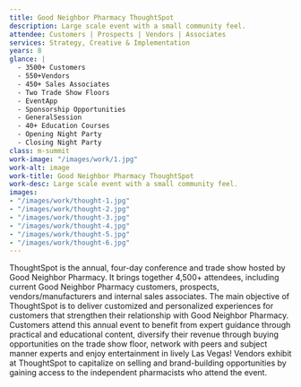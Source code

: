 ```yaml
---
title: Good Neighbor Pharmacy ThoughtSpot
description: Large scale event with a small community feel.
attendee: Customers | Prospects | Vendors | Associates
services: Strategy, Creative & Implementation
years: 8
glance: |
  - 3500+ Customers
  - 550+Vendors
  - 450+ Sales Associates
  - Two Trade Show Floors
  - EventApp
  - Sponsorship Opportunities
  - GeneralSession
  - 40+ Education Courses
  - Opening Night Party
  - Closing Night Party
class: m-summit
work-image: "/images/work/1.jpg"
work-alt: image
work-title: Good Neighbor Pharmacy ThoughtSpot
work-desc: Large scale event with a small community feel.
images:
- "/images/work/thought-1.jpg"
- "/images/work/thought-2.jpg"
- "/images/work/thought-3.jpg"
- "/images/work/thought-4.jpg"
- "/images/work/thought-5.jpg"
- "/images/work/thought-6.jpg"
---
```


ThoughtSpot is the annual, four-day conference and trade show hosted by Good Neighbor Pharmacy. It brings together 4,500+ attendees, including current Good Neighbor Pharmacy customers, prospects, vendors/manufacturers and internal sales associates. The main objective of ThoughtSpot is to deliver customized and personalized experiences for customers that strengthen their relationship with Good Neighbor Pharmacy. Customers attend this annual event to benefit from expert guidance through practical and educational content, diversify their revenue through buying opportunities on the trade show floor, network with peers and subject manner experts and enjoy entertainment in lively Las Vegas! Vendors exhibit at ThoughtSpot to capitalize on selling and brand-building opportunities by gaining access to the independent pharmacists who attend the event.
